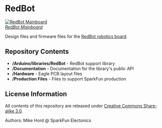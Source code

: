 RedBot
======

[![RedBot Mainboard](https://dlnmh9ip6v2uc.cloudfront.net/images/products/1/1/6/2/2/11622-01a_medium.jpg)  
*RedBot Mainboard*](https://www.sparkfun.com/products/11622)

Design files and firmware files for the [RedBot robotics board](https://www.sparkfun.com/products/11622).

Repository Contents
-------------------

* **/Arduino/libraries/RedBot** - RedBot support library
* **/Documentation** - Documentation for the library's public API
* **/Hardware** - Eagle PCB layout files
* **/Production Files** - Files to support SparkFun production


License Information
-------------------

All contents of this repository are released under [Creative Commons Share-alike 3.0](http://creativecommons.org/licenses/by-sa/3.0/).

Authors: Mike Hord @ SparkFun Electonics
